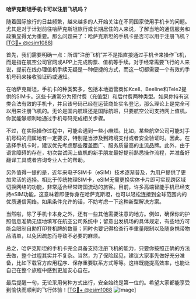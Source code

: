 **哈萨克斯坦手机卡可以注册飞机吗？**

随着国际旅行的日益频繁，越来越多的人开始关注在不同国家使用手机卡的问题。尤其是对于计划前往哈萨克斯坦旅行或长期居住的人来说，了解当地的通信服务和政策显得尤为重要。那么问题来了：哈萨克斯坦的手机卡是否可以用于注册飞机？[[TG💪+ @esim1088](https://t.me/s/esim1088)]

首先，我们需要明确一点：所谓“注册飞机”并不是指直接通过手机卡来操作飞机，而是指在航空公司官网或APP上完成购票、值机等手续。对于经常需要飞行的人来说，提前在线办理值机手续无疑是一种便捷的方式，而这一切都需要一个有效的手机号码来接收验证码或通知。

在哈萨克斯坦，手机卡的种类繁多，包括本地运营商如Kcell、Beeline和Tele2提供的SIM卡。这些卡通常分为预付费（充值型）和后付费两种类型。如果你持有这类合法有效的手机卡，并且该号码已经在运营商处实名登记，那么理论上是完全可以用来注册飞机的。无论是国内航班还是国际航班，只要航空公司支持网上值机，你就能够顺利地通过手机号码完成相关步骤。

不过，在实际操作过程中，可能会遇到一些小麻烦。比如，某些航空公司可能对手机号码的归属地有一定要求，特别是当涉及到跨境支付或者安全验证时。因此，在选择手机卡时，建议优先考虑那些覆盖面广、服务质量高的主流品牌。此外，由于语言障碍的存在，初次尝试网上值机的新手朋友最好提前熟悉操作流程，并准备好翻译工具或者咨询专业人士的帮助。

另外值得一提的是，近年来电子SIM卡（eSIM）技术逐渐普及，为用户提供了更加灵活的选择。相比于传统物理SIM卡，eSIM无需更换实体卡片即可实现跨区域切换网络的功能，非常适合经常跨国流动的旅客。目前，许多高端智能手机已经支持eSIM功能，这意味着即便你身在哈萨克斯坦，也可以轻松连接到全球范围内的优质通信网络。如果条件允许的话，不妨考虑一下这种新型解决方案。

当然啦，除了手机卡本身之外，还有一些其他需要注意的地方。例如，确保你的护照信息准确无误地填写在航空公司系统中；留意出发机场的具体规定，有些地方可能会限制自助打印登机牌的数量；同时也要记得检查行李重量限制以及随身携带物品清单，以免因疏忽而导致不必要的麻烦。

总之，哈萨克斯坦的手机卡完全具备支持注册飞机的能力，只要你按照正确的方法去做，整个过程其实并不复杂。当然，为了保险起见，建议大家事先做好充分准备，比如下载官方应用程序、保存重要联系方式等等。这样既能提高效率，也能让自己在整个旅程中感到更加安心自在。

最后提醒一句，无论采用何种方式出行，安全始终是第一位的。希望大家都能享受到愉快而顺利的飞行体验！[[TG💪+ @esim1088](https://t.me/s/esim1088) ![Image](https://i.postimg.cc/4NQfJmqS/Snipaste-2025-05-13-00-14-12.png)]